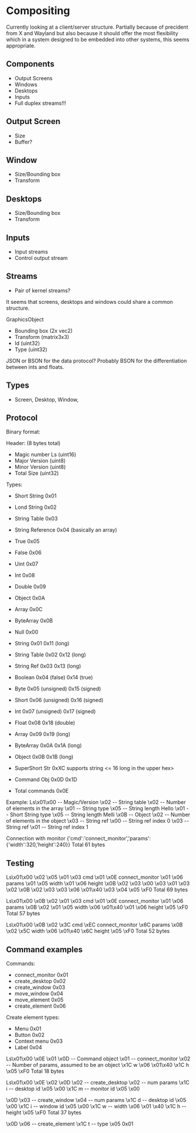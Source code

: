 Compositing
===========

Currently looking at a client/server structure. Partially because of precident from X and Wayland but also because it should offer the most flexibility which in a system designed to be embedded into other systems, this seems appropriate.

Components
----------

- Output Screens
- Windows
- Desktops
- Inputs
- Full duplex streams!!!



Output Screen
-------------

- Size
- Buffer?

Window
------

- Size/Bounding box
- Transform

Desktops
--------

- Size/Bounding box
- Transform

Inputs
------

- Input streams
- Control output stream


Streams
-------

- Pair of kernel streams?


It seems that screens, desktops and windows could share a common structure.

GraphicsObject
- Bounding box (2x vec2)
- Transform (matrix3x3)
- Id (uint32)
- Type (uint32)

JSON or BSON for the data protocol? Probably BSON for the differentiation between ints and floats.

Types
-----

- Screen, Desktop, Window, 


Protocol
--------

Binary format:

Header: (8 bytes total)
- Magic number Ls (uint16)
- Major Version (uint8)
- Minor Version (uint8)
- Total Size (uint32)

Types:
- Short String      0x01
- Lond String       0x02
- String Table      0x03
- String Reference  0x04    (basically an array)
- True              0x05
- False             0x06
- Uint              0x07
- Int               0x08
- Double            0x09
- Object            0x0A
- Array             0x0C
- ByteArray         0x0B

- Null              0x00
- String            0x01 0x11 (long)
- String Table      0x02 0x12 (long)
- String Ref        0x03 0x13 (long)
- Boolean           0x04 (false) 0x14 (true)
- Byte              0x05 (unsigned) 0x15 (signed)
- Short             0x06 (unsigned) 0x16 (signed)
- Int               0x07 (unsigned) 0x17 (signed)
- Float             0x08 0x18 (double)
- Array             0x09 0x19 (long)
- ByteArray         0x0A 0x1A (long)
- Object            0x0B 0x1B (long)
- SuperShort Str    0xXC supports string <= 16 long in the upper hex>
- Command Obj       0x0D 0x1D
- Total commands    0x0E

Example:
Ls\x01\x00          -- Magic/Version
\x02                -- String table
\x02                -- Number of elements in the array
\x01                -- String type
\x05                -- String length
Hello
\x01                -- Short String type
\x05                -- String length
Melli
\x0B                -- Object
\x02                -- Number of elements in the object
\x03                -- String ref
\x00                -- String ref index 0
\x03                -- String ref
\x01                -- String ref index 1

Connection with monitor
{'cmd':'connect_monitor','params':{'width':320,'height':240}}
Total 61 bytes

Testing
-------
Ls\x01\x00
\x02 \x05
\x01 \x03 cmd
\x01 \x0E connect_monitor
\x01 \x06 params
\x01 \x05 width
\x01 \x06 height
\x0B \x02
\x03 \x00
\x03 \x01
\x03 \x02
\x0B \x02
\x03 \x03
\x06 \x01\x40
\x03 \x04
\x05 \xF0
Total 69 bytes

Ls\x01\x00
\x0B \x02
\x01 \x03 cmd
\x01 \x0E connect_monitor
\x01 \x06 params
\x0B \x02
\x01 \x05 width
\x06 \x01\x40
\x01 \x06 height
\x05 \xF0
Total 57 bytes

Ls\x01\x00
\x0B \x02
\x3C cmd
\xEC connect_monitor
\x6C params
\x0B \x02
\x5C width
\x06 \x01\x40
\x6C height
\x05 \xF0
Total 52 bytes

Command examples
----------------


Commands:
- connect_monitor       0x01
- create_desktop        0x02
- create_window         0x03
- move_window           0x04
- move_element          0x05
- create_element        0x06

Create element types:
- Menu                  0x01
- Button                0x02
- Context menu          0x03
- Label                 0x04

Ls\x01\x00
\x0E \x01
\x0D            -- Command object
\x01            -- connect_monitor
\x02            -- Number of params, assumed to be an object
\x1C w
\x06 \x01\x40
\x1C h
\x05 \xF0
Total 18 bytes

Ls\x01\x00
\x0E \x02
\x0D
\x02            -- create_desktop
\x02            -- num params
\x1C i          -- desktop id
\x05 \x00
\x1C m          -- monitor id
\x05 \x00

\x0D
\x03            -- create_window
\x04            -- num params
\x1C d          -- desktop id
\x05 \x00
\x1C i          -- window id
\x05 \x00
\x1C w          -- width
\x06 \x01 \x40
\x1C h          -- height
\x05 \xF0
Total 37 bytes

\x0D
\x06            -- create_element
\x1C t          -- type
\x05 0x01
